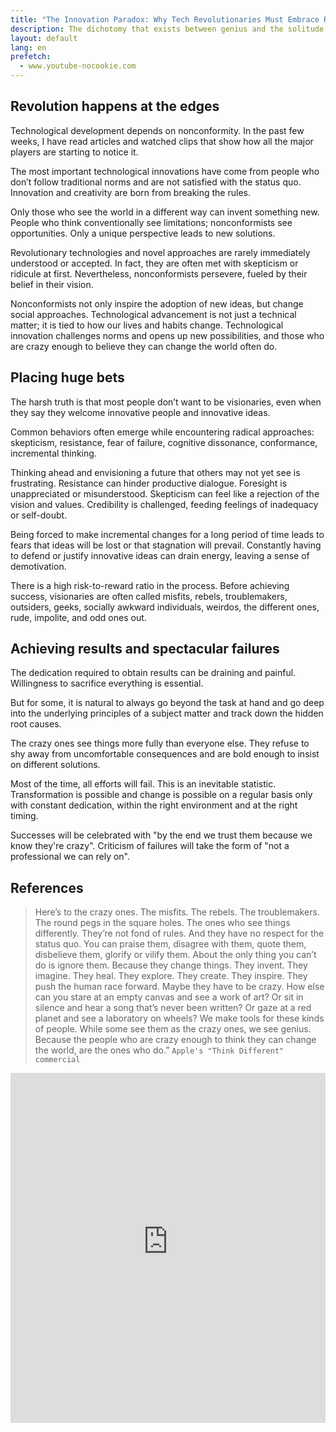 ```yaml
---
title: "The Innovation Paradox: Why Tech Revolutionaries Must Embrace Risk"
description: The dichotomy that exists between genius and the solitude of failure
layout: default
lang: en
prefetch:
  - www.youtube-nocookie.com
---
```


## Revolution happens at the edges

Technological development depends on nonconformity. In the past few weeks, I have read articles and watched clips that show how all the major players are starting to notice it.

The most important technological innovations have come from people who don’t follow traditional norms and are not satisfied with the status quo. Innovation and creativity are born from breaking the rules.

Only those who see the world in a different way can invent something new. People who think conventionally see limitations; nonconformists see opportunities. Only a unique perspective leads to new solutions.

Revolutionary technologies and novel approaches are rarely immediately understood or accepted. In fact, they are often met with skepticism or ridicule at first. Nevertheless, nonconformists persevere, fueled by their belief in their vision.

Nonconformists not only inspire the adoption of new ideas, but change social approaches. Technological advancement is not just a technical matter; it is tied to how our lives and habits change. Technological innovation challenges norms and opens up new possibilities, and those who are crazy enough to believe they can change the world often do.

## Placing huge bets

The harsh truth is that most people don’t want to be visionaries, even when they say they welcome innovative people and innovative ideas.

Common behaviors often emerge while encountering radical approaches: skepticism, resistance, fear of failure, cognitive dissonance, conformance, incremental thinking.

Thinking ahead and envisioning a future that others may not yet see is frustrating. Resistance can hinder productive dialogue. Foresight is unappreciated or misunderstood. Skepticism can feel like a rejection of the vision and values. Credibility is challenged, feeding feelings of inadequacy or self-doubt.

Being forced to make incremental changes for a long period of time leads to fears that ideas will be lost or that stagnation will prevail. Constantly having to defend or justify innovative ideas can drain energy, leaving a sense of demotivation.

There is a high risk-to-reward ratio in the process. Before achieving success, visionaries are often called misfits, rebels, troublemakers, outsiders, geeks, socially awkward individuals, weirdos, the different ones, rude, impolite, and odd ones out.

## Achieving results and spectacular failures

The dedication required to obtain results can be draining and painful. Willingness to sacrifice everything is essential.

But for some, it is natural to always go beyond the task at hand and go deep into the underlying principles of a subject matter and track down the hidden root causes.

The crazy ones see things more fully than everyone else. They refuse to shy away from uncomfortable consequences and are bold enough to insist on different solutions.

Most of the time, all efforts will fail. This is an inevitable statistic. Transformation is possible and change is possible on a regular basis only with constant dedication, within the right environment and at the right timing.

Successes will be celebrated with "by the end we trust them because we know they're crazy". Criticism of failures will take the form of "not a professional we can rely on".

## References

> Here’s to the crazy ones. The misfits. The rebels. The troublemakers. The round pegs in the square holes. The ones who see things differently. They’re not fond of rules. And they have no respect for the status quo. You can praise them, disagree with them, quote them, disbelieve them, glorify or vilify them. About the only thing you can’t do is ignore them. Because they change things. They invent. They imagine. They heal. They explore. They create. They inspire. They push the human race forward. Maybe they have to be crazy. How else can you stare at an empty canvas and see a work of art? Or sit in silence and hear a song that’s never been written? Or gaze at a red planet and see a laboratory on wheels? We make tools for these kinds of people. While some see them as the crazy ones, we see genius. Because the people who are crazy enough to think they can change the world, are the ones who do.” `Apple's "Think Different" commercial`

<iframe src="https://www.youtube-nocookie.com/embed/edM1SvSz6pc?si=lWwxI_x32StbTOp2" width="100%" height="560" title="DEF CON 32 - If Existing Cyber Vulns Magically Disappeared, What Next - Dr Stefanie Tompkins" allow="accelerometer; autoplay; clipboard-write; encrypted-media; gyroscope; picture-in-picture; web-share" referrerpolicy="strict-origin-when-cross-origin" crossorigin="anonymous" frameborder="0" allowfullscreen></iframe>
